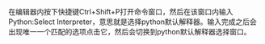在编辑器内按下快捷键Ctrl+Shift+P打开命令窗口，然后在该窗口内输入Python:Select Interpreter，意思就是选择python默认解释器。输入完成之后会出现唯一一个匹配的选项点击它，然后会切换到python默认解释器选择窗口。